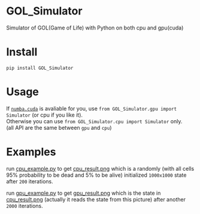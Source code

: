 # GOL_Simulator
Simulator of GOL(Game of Life) with Python on both cpu and gpu(cuda)

# Install

```
pip install GOL_Simulator
```

# Usage
If [`numba.cuda`](https://numba.readthedocs.io/en/stable/cuda/index.html) is avaliable for you, use `from GOL_Simulator.gpu import Simulator` (or cpu if you like it).  
Otherwise you can use `from GOL_Simulator.cpu import Simulator` only.  
(all API are the same between `gpu` and `cpu`)

# Examples
run [cpu_example.py](https://github.com/HellOwhatAs/GOL_Simulator/blob/main/cpu_example.py) to get [cpu_result.png](https://github.com/HellOwhatAs/GOL_Simulator/blob/main/cpu_result.png) which is a randomly (with all cells 95% probability to be dead and 5% to be alive) initialized `1000x1000` state after `200` iterations.

run [gpu_example.py](https://github.com/HellOwhatAs/GOL_Simulator/blob/main/cpu_example.py) to get [gpu_result.png](https://github.com/HellOwhatAs/GOL_Simulator/blob/main/cpu_result.png) which is the state in [cpu_result.png](https://github.com/HellOwhatAs/GOL_Simulator/blob/main/gpu_result.png) (actually it reads the state from this picture) after another `2000` iterations.

